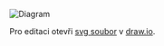 ![Diagram](./architektura.drawio.svg)

Pro editaci otevři [svg soubor](./architektura.drawio.svg) v [draw.io](https://app.diagrams.net/).
